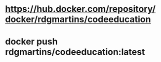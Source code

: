 # https://hub.docker.com/repository/docker/rdgmartins/codeeducation
# docker push rdgmartins/codeeducation:latest
